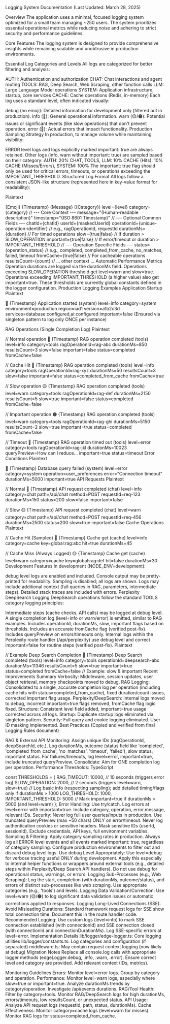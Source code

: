 
Logging System Documentation
(Last Updated: March 28, 2025)

Overview
The application uses a minimal, focused logging system optimized for a small team managing ~250 users. The system prioritizes essential operational metrics while reducing noise and adhering to strict security and performance guidelines.

Core Features
The logging system is designed to provide comprehensive insights while remaining scalable and unobtrusive in production environments.

Essential Log Categories and Levels
All logs are categorized for better filtering and analysis:

AUTH: Authentication and authorization
CHAT: Chat interactions and agent routing
TOOLS: RAG, Deep Search, Web Scraping, other function calls
LLM: Large Language Model operations
SYSTEM: Application infrastructure, startup, core services
CACHE: Cache operations (Redis, in-memory)
Each log uses a standard level, often indicated visually:

debug (no emoji): Detailed information for development only (filtered out in production).
info (🔵): General operational information.
warn (🟡/🟠): Potential issues or significant events (like slow operations) that don't prevent operation.
error (🔴): Actual errors that impact functionality.
Production Sampling Strategy
In production, to manage volume while maintaining visibility:

ERROR level logs and logs explicitly marked important: true are always retained.
Other logs (info, warn without important: true) are sampled based on their category:
AUTH: 20%
CHAT, TOOLS, LLM: 10%
CACHE (Hits): 10%
CACHE (Misses/Errors), SYSTEM: 100%
The important: true flag should only be used for critical errors, timeouts, or operations exceeding the IMPORTANT_THRESHOLD.
Structured Log Format
All logs follow a consistent JSON-like structure (represented here in key-value format for readability):

Plaintext

{Emoji} {Timestamp} {Message} ({Category})
  level={level}
  category={category}
  // --- Core Context ---
  message="{Human-readable description}"
  timestamp="{ISO 8601 Timestamp}"
  // --- Optional Common Fields ---
  chatId={chatId}
  userId={maskedUserId}
  operationId={unique-operation-identifier} // e.g., ragOperationId, requestId
  durationMs={duration} // For timed operations
  slow={true|false} // If duration > SLOW_OPERATION
  important={true|false} // If error/timeout or duration > IMPORTANT_THRESHOLD
  // --- Operation Specific Fields ---
  status={operation_status} // e.g., completed, completed_from_cache, no_matches, failed, timeout
  fromCache={true|false} // For cacheable operations
  resultsCount={count}
  // ... other context ...
Automatic Performance Metrics
Operation durations are logged via the durationMs field.
Operations exceeding SLOW_OPERATION threshold get level=warn and slow=true.
Operations exceeding IMPORTANT_THRESHOLD (a higher value) also get important=true.
These thresholds are currently global constants defined in the logger configuration.
Production Logging Examples
Application Startup
Plaintext

🔵 {Timestamp} Application started (system)
  level=info
  category=system
  environment=production
  region=iad1
  version=a1b2c3d
  services=database:configured,ai:configured
  important=false
(Ensured via singleton pattern to log only ONCE per instance)

RAG Operations (Single Completion Log)
Plaintext

// Normal operation
🔵 {Timestamp} RAG operation completed (tools)
  level=info category=tools ragOperationId=rag-abc durationMs=850 resultsCount=3 slow=false important=false status=completed fromCache=false

// Cache Hit
🔵 {Timestamp} RAG operation completed (tools)
  level=info category=tools ragOperationId=rag-xyz durationMs=50 resultsCount=3 slow=false important=false status=completed_from_cache fromCache=true

// Slow operation
🟡 {Timestamp} RAG operation completed (tools)
  level=warn category=tools ragOperationId=rag-def durationMs=2150 resultsCount=5 slow=true important=false status=completed fromCache=false

// Important operation
🟠 {Timestamp} RAG operation completed (tools)
  level=warn category=tools ragOperationId=rag-ghi durationMs=5150 resultsCount=2 slow=true important=true status=completed fromCache=false

// Timeout
🔴 {Timestamp} RAG operation timed out (tools)
  level=error category=tools ragOperationId=rag-jkl durationMs=10023 queryPreview=How can I reduce... important=true status=timeout
Error Conditions
Plaintext

🔴 {Timestamp} Database query failed (system)
  level=error category=system operation=user_preferences error="Connection timeout" durationMs=5000 important=true
API Requests
Plaintext

// Normal
🔵 {Timestamp} API request completed (chat)
  level=info category=chat path=/api/chat method=POST requestId=req-123 durationMs=150 status=200 slow=false important=false

// Slow
🟡 {Timestamp} API request completed (chat)
  level=warn category=chat path=/api/chat method=POST requestId=req-456 durationMs=2500 status=200 slow=true important=false
Cache Operations
Plaintext

// Cache Hit (Sampled)
🔵 {Timestamp} Cache get (cache)
  level=info category=cache key=global:rag:abc hit=true durationMs=45

// Cache Miss (Always Logged)
🟡 {Timestamp} Cache get (cache)
  level=warn category=cache key=global:rag:def hit=false durationMs=30
Development Features
In development (NODE_ENV=development):

debug level logs are enabled and included.
Console output may be pretty-printed for readability.
Sampling is disabled; all logs are shown.
Logs may include additional context (full queries in RAG, parameters, intermediate steps).
Detailed stack traces are included with errors.
Perplexity DeepSearch Logging
DeepSearch operations follow the standard TOOLS category logging principles:

Intermediate steps (cache checks, API calls) may be logged at debug level.
A single completion log (level=info or warn/error) is emitted, similar to RAG examples.
Includes operationId, durationMs, slow, important flags based on thresholds.
Includes an accurate fromCache flag (verified post-fix).
Includes queryPreview on errors/timeouts only.
Internal logs within the Perplexity route handler (/api/perplexity) use debug level and correct important=false for routine steps (verified post-fix).
Plaintext

// Example Deep Search Completion
🔵 {Timestamp} Deep Search completed (tools)
  level=info category=tools operationId=deepsearch-abc durationMs=11346 resultsCount=5 slow=true important=true status=completed fromCache=false // Example: slow & important
Recent Improvements Summary
Verbosity: Middleware, session updates, user object retrieval, memory checkpoints moved to debug.
RAG Logging: Consolidated to a single, accurate completion log per operation (including cache hits with status=completed_from_cache), fixed duration/count issues, corrected important flag usage.
Perplexity/DeepSearch: Internal logs moved to debug, incorrect important=true flags removed, fromCache flag logic fixed.
Structure: Consistent level field added, important=true usage corrected across all logs.
Startup: Duplicate startup logs eliminated via singleton pattern.
Security: Full query and cookie logging eliminated. User ID masking implemented.
Best Practices
(Copied and verified from final Logging Rules document)

RAG & External API Monitoring:
Assign unique IDs (ragOperationId, deepSearchId, etc.).
Log durationMs, outcome (status field like 'completed', 'completed_from_cache', 'no_matches', 'timeout', 'failed'), slow status, important status.
For failures/timeouts, log level=error, important=true, include truncated queryPreview.
Consolidate: Aim for ONE completion log per operation.
Performance Thresholds:
TypeScript

const THRESHOLDS = {
  RAG_TIMEOUT: 10000,      // 10 seconds (triggers error log)
  SLOW_OPERATION: 2000,    // 2 seconds (triggers level=warn, slow=true)
  // Log basic info (respecting sampling); add detailed timing/flags only if durationMs > 1000
  LOG_THRESHOLD: 1000,
  IMPORTANT_THRESHOLD: 5000 // Mark important=true if durationMs > 5000 (and level=warn)
};
Error Handling:
Use try/catch. Log errors at level=error with important=true.
Include category, operation, error.message, relevant IDs.
Security:
Never log full user queries/inputs in production. Use truncated queryPreview (max ~50 chars) ONLY on error/timeout.
Never log authentication cookies or sensitive headers.
Mask sensitive IDs (userId, sessionId).
Exclude credentials, API keys, full environment variables.
Sampling & Filtering:
Apply category sampling rates in production.
Always log all ERROR level events and all events marked important: true, regardless of category sampling.
Configure production environments to filter out and discard debug level logs.
Use debug Level Appropriately:
Use level=debug for verbose tracing useful ONLY during development.
Apply this especially to internal helper functions or wrappers around external tools (e.g., detailed steps within Perplexity/Deep Search API handlers).
Do not use debug for operational status, warnings, or errors.
Logging Sub-Processes (e.g., Web Scraping):
Log the start, completion (with durationMs, outcome/status), and errors of distinct sub-processes like web scraping.
Use appropriate categories (e.g., 'tools') and levels.
Logging Data Validation/Correction:
Use level=warn (🟡/🟠) to log significant data validation issues or automatic corrections applied to responses.
Logging Long-Lived Connections (SSE):
Avoid Misleading Durations: Standard framework request logs for SSE show total connection time. Document this in the route handler code.
Recommended Logging: Use custom logs (level=info) to mark SSE connection established (with connectionId) and SSE connection closed (with connectionId and connectionDurationMs). Log SSE-specific errors at level=error.
Implementation Details
lib/logger/edge-logger.ts: Core logging utilities
lib/logger/constants.ts: Log categories and configuration (if separated)
middleware.ts: May contain request context logging (now likely at debug)
Migration Notes
Replace all console.log calls with appropriate logger methods (edgeLogger.debug, .info, .warn, .error).
Ensure correct level and category are provided.
Add relevant context (IDs, metrics).

Monitoring Guidelines
Errors: Monitor level=error logs. Group by category and operation.
Performance: Monitor level=warn logs, especially where slow=true or important=true. Analyze durationMs trends by category/operation. Investigate /api/events durations.
RAG/Tool Health: Filter by category=tools. Monitor RAG/DeepSearch logs for high durationMs, errors/timeouts, low resultsCount, or unexpected status.
API Usage: Analyze API request logs (requestId, path, status, durationMs).
Cache Effectiveness: Monitor category=cache logs (level=warn for misses). Monitor RAG logs for status=completed_from_cache.